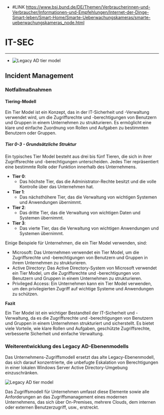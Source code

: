  - #LINK https://www.bsi.bund.de/DE/Themen/Verbraucherinnen-und-Verbraucher/Informationen-und-Empfehlungen/Internet-der-Dinge-Smart-leben/Smart-Home/Smarte-Ueberwachungskameras/smarte-ueberwachungskameras_node.html
# IT-SEC

________________________
 - ![Legacy AD tier model](https://learn.microsoft.com/de-de/security/privileged-access-workstations/media/privileged-access-strategy/legacy-tier-model.png)

## Incident Management

### Notfallmaßnahmen

#### Tiering-Modell

Ein Tier Model ist ein Konzept, das in der IT-Sicherheit und -Verwaltung verwendet wird, um die Zugriffsrechte und -berechtigungen von Benutzern und Gruppen in einem Unternehmen zu strukturieren. Es ermöglicht eine klare und einfache Zuordnung von Rollen und Aufgaben zu bestimmten Benutzern oder Gruppen.

##### Tier 0-3 - Grundsätzliche Struktur

Ein typisches Tier Model besteht aus drei bis fünf Tieren, die sich in ihrer Zugriffsrechte und -berechtigungen unterscheiden. Jedes Tier repräsentiert eine bestimmte Rolle oder Funktion innerhalb des Unternehmens.

- **Tier 0**: 
	- Das höchste Tier, das die Administrator-Rechte besitzt und die volle Kontrolle über das Unternehmen hat.
- **Tier 1**: 
	- Das nächsthöhere Tier, das die Verwaltung von wichtigen Systemen und Anwendungen übernimmt.
- **Tier 2**: 
	- Das dritte Tier, das die Verwaltung von wichtigen Daten und Systemen übernimmt.
- **Tier 3**:
	- Das vierte Tier, das die Verwaltung von wichtigen Anwendungen und Systemen übernimmt.

Einige Beispiele für Unternehmen, die ein Tier Model verwenden, sind:

- Microsoft: Das Unternehmen verwendet ein Tier Model, um die Zugriffsrechte und -berechtigungen von Benutzern und Gruppen in ihrem Unternehmen zu strukturieren.
- Active Directory: Das Active Directory-System von Microsoft verwendet ein Tier Model, um die Zugriffsrechte und -berechtigungen von Benutzern und Gruppen in einem Unternehmen zu strukturieren.
- Privileged Access: Ein Unternehmen kann ein Tier Model verwenden, um den privilegierten Zugriff auf wichtige Systeme und Anwendungen zu schützen.

**Fazit**

Ein Tier Model ist ein wichtiger Bestandteil der IT-Sicherheit und -Verwaltung, da es die Zugriffsrechte und -berechtigungen von Benutzern und Gruppen in einem Unternehmen strukturiert und sicherstellt. Es bietet viele Vorteile, wie klare Rollen und Aufgaben, geschützte Zugriffsrechte, verbesserte Sicherheit und einfache Verwaltung.

### Weiterentwicklung des Legacy AD-Ebenenmodells

Das Unternehmens-Zugriffsmodell ersetzt das alte Legacy-Ebenenmodell, das sich darauf konzentrierte, die unbefugte Eskalation von Berechtigungen in einer lokalen Windows Server Active Directory-Umgebung einzuschränken.

![Legacy AD tier model](https://learn.microsoft.com/de-de/security/privileged-access-workstations/media/privileged-access-strategy/legacy-tier-model.png)

Das Zugriffsmodell für Unternehmen umfasst diese Elemente sowie alle Anforderungen an das Zugriffsmanagement eines modernen Unternehmens, das sich über On-Premises, mehrere Clouds, dem internen oder externen Benutzerzugriff, usw., erstreckt.
